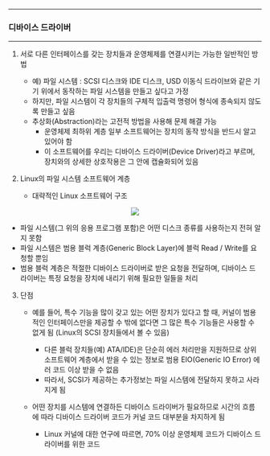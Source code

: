 -----
### 디바이스 드라이버
-----
1. 서로 다른 인터페이스를 갖는 장치들과 운영체제를 연결시키는 가능한 일반적인 방법
   - 예) 파일 시스템 : SCSI 디스크와 IDE 디스크, USD 이동식 드라이브와 같은 기기 위에서 동작하는 파일 시스템을 만들고 싶다고 가정
   - 하지만, 파일 시스템이 각 장치들의 구체적 입출력 명령어 형식에 종속되지 않도록 만들고 싶음
   - 추상화(Abstraction)라는 고전적 방법을 사용해 문제 해결 가능
     + 운영체제 최하위 계층 일부 소프트웨어는 장치의 동작 방식을 반드시 알고 있어야 함
     + 이 소프트웨어를 우리는 디바이스 드라이버(Device Driver)라고 부르며, 장치와의 상세한 상호작용은 그 안에 캡슐화되어 있음
    
2. Linux의 파일 시스템 소프트웨어 계층
   - 대략적인 Linux 소프트웨어 구조
<div align="center">
<img src="https://github.com/user-attachments/assets/09a81e2f-b234-417b-87f2-5f585459483d">
</div>

   - 파일 시스템(그 위의 응용 프로그램 포함)은 어떤 디스크 종류를 사용하는지 전혀 알지 못함
   - 파일 시스템은 범용 블럭 계층(Generic Block Layer)에 블럭 Read / Write를 요청할 뿐임
   - 범용 블럭 계층은 적절한 디바이스 드라이버로 받은 요청을 전달하며, 디바이스 드라이버는 특정 요청을 장치에 내리기 위해 필요한 일들을 처리

3. 단점
   - 예를 들어, 특수 기능을 많이 갖고 있는 어떤 장치가 있다고 할 때, 커널이 범용적인 인터페이스만을 제공할 수 밖에 없다면 그 많은 특수 기능들은 사용할 수 없게 됨 (Linux의 SCSI 장치들에서 볼 수 있음)
     + 다른 블럭 장치들(예) ATA/IDE)은 단순히 에러 처리만을 지원하므로 상위 소프트웨어 계층에서 받을 수 있는 정보로 범용 EIO(Generic IO Error) 에러 코드 이상 받을 수 없음
     + 따라서, SCSI가 제공하는 추가정보는 파일 시스템에 전달하지 못하고 사라지게 됨

   - 어떤 장치를 시스템에 연결하든 디바이스 드라이버가 필요하므로 시간의 흐름에 따라 디바이스 드라이버 코드가 커널 코드 대부분을 차지하게 됨
     + Linux 커널에 대한 연구에 따르면, 70% 이상 운영체제 코드가 디바이스 드라이버를 위한 코드
